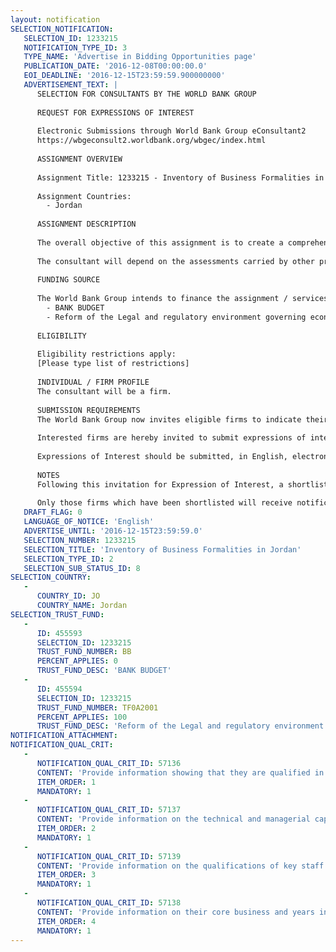 ```yaml
---
layout: notification
SELECTION_NOTIFICATION: 
   SELECTION_ID: 1233215
   NOTIFICATION_TYPE_ID: 3
   TYPE_NAME: 'Advertise in Bidding Opportunities page'
   PUBLICATION_DATE: '2016-12-08T00:00:00.0'
   EOI_DEADLINE: '2016-12-15T23:59:59.900000000'
   ADVERTISEMENT_TEXT: |
      SELECTION FOR CONSULTANTS BY THE WORLD BANK GROUP
      
      REQUEST FOR EXPRESSIONS OF INTEREST
      
      Electronic Submissions through World Bank Group eConsultant2
      https://wbgeconsult2.worldbank.org/wbgec/index.html
      
      ASSIGNMENT OVERVIEW
      
      Assignment Title: 1233215 - Inventory of Business Formalities in Jordan
      
      Assignment Countries:
        - Jordan
      
      ASSIGNMENT DESCRIPTION
      
      The overall objective of this assignment is to create a comprehensive inventory of all business formalities in Jordan. Formalities can include licenses, permits, pre-registration approvals, and other types of formalities that businesses must obtain before operating, including unwritten requirements.   The inventory is to include information about the legal basis, procedures, revenues, fees and costs, and a rough assessment of the efficiency and relevance of the individual formality. This will constitute an important source of information for the reform of the business licensing regime in Jordan.
      
      The consultant will depend on the assessments carried by other projects on licensing, namely: the Jordan Competitiveness and Investment Project, and the National Inspection Reform in Jordan.
      
      FUNDING SOURCE
      
      The World Bank Group intends to finance the assignment / services described below under the following:
        - BANK BUDGET
        - Reform of the Legal and regulatory environment governing economic activity in Jordan (P157739)
      
      ELIGIBILITY
      
      Eligibility restrictions apply:
      [Please type list of restrictions]
      
      INDIVIDUAL / FIRM PROFILE
      The consultant will be a firm. 
      
      SUBMISSION REQUIREMENTS
      The World Bank Group now invites eligible firms to indicate their interest in providing the services.  Interested firms must provide information indicating that they are qualified to perform the services (brochures, description of similar assignments, experience in similar conditions, availability of appropriate skills among staff, etc. for firms).  Please note that the total size of all attachments should be less than 5MB.  Consultants may associate to enhance their qualifications.
      
      Interested firms are hereby invited to submit expressions of interest.
      
      Expressions of Interest should be submitted, in English, electronically through World Bank Group eConsultant2 (https://wbgeconsult2.worldbank.org/wbgec/index.html)
      
      NOTES
      Following this invitation for Expression of Interest, a shortlist of qualified firms will be formally invited to submit proposals. Shortlisting and selection will be subject to the availability of funding.
      
      Only those firms which have been shortlisted will receive notification. No debrief will be provided to firms which have not been shortlisted.
   DRAFT_FLAG: 0
   LANGUAGE_OF_NOTICE: 'English'
   ADVERTISE_UNTIL: '2016-12-15T23:59:59.0'
   SELECTION_NUMBER: 1233215
   SELECTION_TITLE: 'Inventory of Business Formalities in Jordan'
   SELECTION_TYPE_ID: 2
   SELECTION_SUB_STATUS_ID: 8
SELECTION_COUNTRY: 
   - 
      COUNTRY_ID: JO
      COUNTRY_NAME: Jordan
SELECTION_TRUST_FUND: 
   - 
      ID: 455593
      SELECTION_ID: 1233215
      TRUST_FUND_NUMBER: BB
      PERCENT_APPLIES: 0
      TRUST_FUND_DESC: 'BANK BUDGET'
   - 
      ID: 455594
      SELECTION_ID: 1233215
      TRUST_FUND_NUMBER: TF0A2001
      PERCENT_APPLIES: 100
      TRUST_FUND_DESC: 'Reform of the Legal and regulatory environment governing economic activity in Jordan (P157739)'
NOTIFICATION_ATTACHMENT: 
NOTIFICATION_QUAL_CRIT: 
   - 
      NOTIFICATION_QUAL_CRIT_ID: 57136
      CONTENT: 'Provide information showing that they are qualified in the field of the assignment.'
      ITEM_ORDER: 1
      MANDATORY: 1
   - 
      NOTIFICATION_QUAL_CRIT_ID: 57137
      CONTENT: 'Provide information on the technical and managerial capabilities of the firm.'
      ITEM_ORDER: 2
      MANDATORY: 1
   - 
      NOTIFICATION_QUAL_CRIT_ID: 57139
      CONTENT: 'Provide information on the qualifications of key staff.'
      ITEM_ORDER: 3
      MANDATORY: 1
   - 
      NOTIFICATION_QUAL_CRIT_ID: 57138
      CONTENT: 'Provide information on their core business and years in business.'
      ITEM_ORDER: 4
      MANDATORY: 1
---
```

